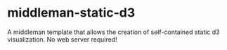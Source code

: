 middleman-static-d3
===================

A middleman template that allows the creation of self-contained static d3 visualization. No web server required!
